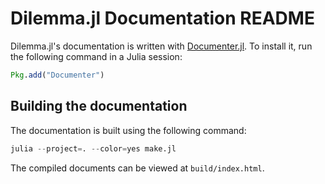 Dilemma.jl Documentation README
===============================

Dilemma.jl's documentation is written with [Documenter.jl](https://github.com/JuliaDocs/Documenter.jl). To install it, run the following command in a Julia session:

```julia
Pkg.add("Documenter")
```


Building the documentation
--------------------------

The documentation is built using the following command:

```julia
julia --project=. --color=yes make.jl
```

The compiled documents can be viewed at `build/index.html`.